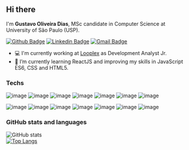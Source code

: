 ## Hi there

I'm **Gustavo Oliveira Dias**, MSc candidate in Computer Science at University of São Paulo (USP).

[![Github Badge](https://img.shields.io/badge/-Github-000?style=flat-square&logo=Github&logoColor=white&link=https://github.com/gustavogod)](https://github.com/gustavogod)
[![Linkedin Badge](https://img.shields.io/badge/-LinkedIn-blue?style=flat-square&logo=Linkedin&logoColor=white&link=https://www.linkedin.com/in/gustavo-dias-22117012b/)](https://www.linkedin.com/in/gustavo-dias-22117012b/)
[![Gmail Badge](https://img.shields.io/badge/-gustavodias.god@gmail.com-c14438?style=flat-square&logo=Gmail&logoColor=white&link=mailto:gustavodias.god@gmail.com)](mailto:gustavodias.god@gmail.com)

- 💻 I'm currently working at [Looplex](https://looplex.com.br) as Development Analyst Jr.
- 🌱 I’m currently learning ReactJS and improving my skills in JavaScript ES6, CSS and HTML5.

### Techs

![image](https://img.shields.io/badge/React-20232A?style=for-the-badge&logo=react&logoColor=61DAFB)
![image](https://img.shields.io/badge/Mobx%20State%20Tree-000000?style=for-the-badge&logo=mobxstatetree&logoColor=FF7102)
![image](https://img.shields.io/badge/JavaScript-323330?style=for-the-badge&logo=javascript&logoColor=F7DF1E)
![image](https://img.shields.io/badge/HTML5-E34F26?style=for-the-badge&logo=html5&logoColor=white)
![image](https://img.shields.io/badge/CSS3-1572B6?style=for-the-badge&logo=css3&logoColor=white)
![image](https://img.shields.io/badge/TypeScript-007ACC?style=for-the-badge&logo=typescript&logoColor=white)
![image](https://img.shields.io/badge/Git-F05032?style=for-the-badge&logo=git&logoColor=white)

![image](https://img.shields.io/badge/C-00599C?style=for-the-badge&logo=c&logoColor=white)
![image](https://img.shields.io/badge/C%2B%2B-00599C?style=for-the-badge&logo=c%2B%2B&logoColor=white)
![image](https://img.shields.io/badge/Python-3776AB?style=for-the-badge&logo=python&logoColor=white)
![image](https://img.shields.io/badge/Java-ED8B00?style=for-the-badge&logo=java&logoColor=white)
![image](https://img.shields.io/badge/Solidity-e6e6e6?style=for-the-badge&logo=solidity&logoColor=black)
![image](https://img.shields.io/badge/LaTeX-47A141?style=for-the-badge&logo=LaTeX&logoColor=white)
![image](https://img.shields.io/badge/PostgreSQL-316192?style=for-the-badge&logo=postgresql&logoColor=white)


### GitHub stats and languages
![GitHub stats](https://github-readme-stats.vercel.app/api?username=gustavogod&show_icons=true&theme=merko)
<br />
[![Top Langs](https://github-readme-stats.vercel.app/api/top-langs/?username=gustavogod&layout=compact&langs_count=6&hide=tex&theme=merko)](https://github.com/gustavogod/github-readme-stats)
